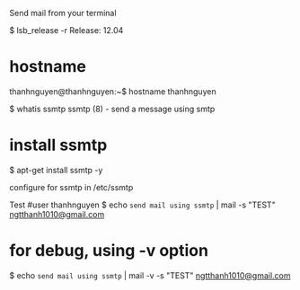 Send mail from your terminal


$ lsb_release -r
Release:        12.04

# hostname
thanhnguyen@thanhnguyen:~$ hostname 
thanhnguyen


$ whatis ssmtp
ssmtp (8)            - send a message using smtp
# install ssmtp
$ apt-get install ssmtp -y 

configure for ssmtp in /etc/ssmtp

Test
#user thanhnguyen
$ echo `send mail using ssmtp` | mail -s "TEST" ngtthanh1010@gmail.com

# for debug, using -v option
$ echo `send mail using ssmtp` | mail -v -s "TEST" ngtthanh1010@gmail.com
